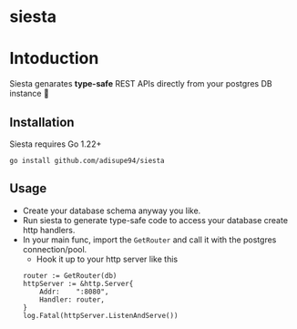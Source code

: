 # siesta
# Intoduction
Siesta genarates **type-safe** REST APIs directly from your postgres DB instance 🐘

## Installation
Siesta requires Go 1.22+

`go install github.com/adisupe94/siesta`

## Usage
- Create your database schema anyway you like.
- Run siesta to generate type-safe code to access your database create http handlers.
- In your main func, import the `GetRouter` and call it with the postgres connection/pool.
    - Hook it up to your http server like this
    ```
    router := GetRouter(db)
	httpServer := &http.Server{
		Addr:    ":8080",
		Handler: router,
	}
	log.Fatal(httpServer.ListenAndServe())
    ```

